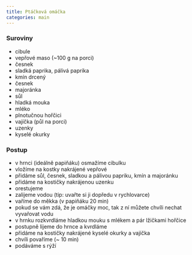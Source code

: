 ```yaml
---
title: Ptáčková omáčka
categories: main
---
```


### Suroviny
- cibule
- vepřové maso (~100 g na porci)
- česnek
- sladká paprika, pálivá paprika
- kmín drcený
- česnek
- majoránka
- sůl
- hladká mouka
- mléko
- plnotučnou hořčici
- vajíčka (půl na porci)
- uzenky
- kyselé okurky

### Postup
- v hrnci (ideálně papiňáku) osmažíme cibulku
- vložíme na kostky nakrájené vepřové
- přidáme sůl, česnek, sladkou a pálivou papriku, kmín a majoránku
- přidáme na kostičky nakrájenou uzenku
- orestujeme
- zalijeme vodou (tip: uvařte si ji dopředu v rychlovarce)
- vaříme do měkka (v papiňáku 20 min)
- pokud se vám zdá, že je omáčky moc, tak z ní můžete chvíli nechat vyvařovat vodu
- v hrnku rozkvrdláme hladkou mouku s mlékem a pár lžičkami hořčice
- postupně lijeme do hrnce a kvrdláme
- přidáme na kostičky nakrájené kyselé okurky a vajíčka
- chvíli povaříme (~ 10 min)
- podáváme s rýží

